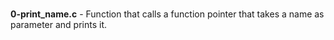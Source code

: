 #
**0-print_name.c** - Function that calls a function pointer that takes a name as parameter and prints it.
#

